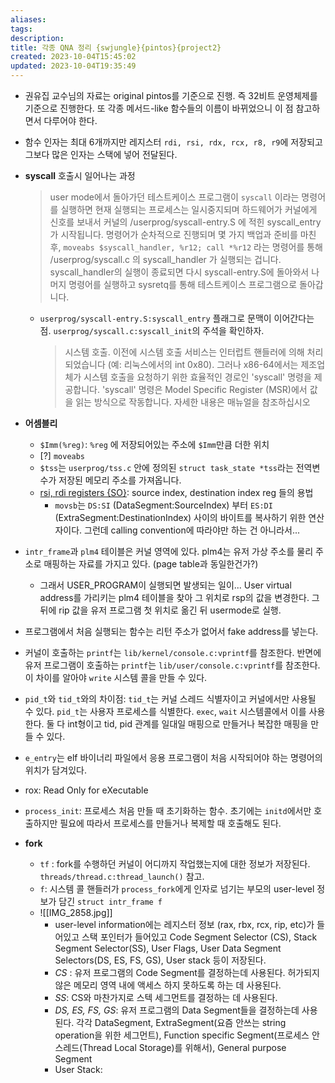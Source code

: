 ```yaml
---
aliases: 
tags: 
description:
title: 각종 QNA 정리 {swjungle}{pintos}{project2}
created: 2023-10-04T15:45:02
updated: 2023-10-04T19:35:49
---
```

- 권유집 교수님의 자료는 original pintos를 기준으로 진행. 즉 32비트 운영체제를 기준으로 진행한다. 또 각종 메서드-like 함수들의 이름이 바뀌었으니 이 점 참고하면서 다루어야 한다.
- 함수 인자는 최대 6개까지만 레지스터 `rdi, rsi, rdx, rcx, r8, r9`에 저장되고 그보다 많은 인자는 스택에 넣어 전달된다.

- **syscall** 호출시 일어나는 과정

	> user mode에서 돌아가던 테스트케이스 프로그램이 `syscall` 이라는 명령어를 실행하면 현재 실행되는 프로세스는 일시중지되며 하드웨어가 커널에게 신호를 보내서 커널의 /userprog/syscall-entry.S 에 적힌 syscall_entry가 시작됩니다. 명령어가 순차적으로 진행되며 몇 가지 백업과 준비를 마친 후, `moveabs $syscall_handler, %r12; call *%r12` 라는 명령어를 통해 /userprog/syscall.c 의 syscall_handler 가 실행되는 겁니다. syscall_handler의 실행이 종료되면 다시 syscall-entry.S에 돌아와서 나머지 명령어를 실행하고 sysretq를 통해 테스트케이스 프로그램으로 돌아갑니다.

	- `userprog/syscall-entry.S:syscall_entry` 플래그로 문맥이 이어간다는 점. `userprog/syscall.c:syscall_init`의 주석을 확인하자.

		> 시스템 호출. 이전에 시스템 호출 서비스는 인터럽트 핸들러에 의해 처리되었습니다 (예: 리눅스에서의 int 0x80). 그러나 x86-64에서는 제조업체가 시스템 호출을 요청하기 위한 효율적인 경로인 'syscall' 명령을 제공합니다. 'syscall' 명령은 Model Specific Register (MSR)에서 값을 읽는 방식으로 작동합니다. 자세한 내용은 매뉴얼을 참조하십시오

- **어셈블리**
	- `$Imm(%reg)`: `%reg` 에 저장되어있는 주소에 `$Imm`만큼 더한 위치
	- [?] `moveabs`
	- `$tss`는 `userprog/tss.c` 안에 정의된 `struct task_state *tss`라는 전역변수가 저장된 메모리 주소를 가져옵니다.
	- [rsi, rdi registers {SO}](https://stackoverflow.com/questions/23367624/intel-64-rsi-and-rdi-registers): source index, destination index reg 들의 용법
		- `movsb`는 `DS:SI` (DataSegment:SourceIndex) 부터 `ES:DI` (ExtraSegment:DestinationIndex) 사이의 바이트를 복사하기 위한 연산자이다. 그런데 calling convention에 따라야만 하는 건 아니라서...
 
- `intr_frame`과 `plm4` 테이블은 커널 영역에 있다. plm4는 유저 가상 주소를 물리 주소로 매핑하는 자료를 가지고 있다. (page table과 동일한건가?)
	- 그래서 USER_PROGRAM이 실행되면 발생되는 일이... User virtual address를 가리키는 plm4 테이블을 찾아 그 위치로 rsp의 값을 변경한다. 그 뒤에 rip 값을 유저 프로그램 첫 위치로 옮긴 뒤 usermode로 실행.
 
- 프로그램에서 처음 실행되는 함수는 리턴 주소가 없어서 fake address를 넣는다.
- 커널이 호출하는 `printf`는 `lib/kernel/console.c:vprintf`를 참조한다. 반면에 유저 프로그램이 호출하는 `printf`는 `lib/user/console.c:vprintf`를 참조한다. 이 차이를 알아야 `write` 시스템 콜을 만들 수 있다.
- `pid_t`와 `tid_t`와의 차이점: `tid_t`는 커널 스레드 식별자이고 커널에서만 사용될 수 있다. `pid_t`는 사용자 프로세스를 식별한다. `exec`, `wait` 시스템콜에서 이를 사용한다. 둘 다 int형이고 tid, pid 관계를 일대일 매핑으로 만들거나 복잡한 매핑을 만들 수 있다.
- `e_entry`는 elf 바이너리 파일에서 응용 프로그램이 처음 시작되어야 하는 명령어의 위치가 담겨있다.
- rox: Read Only for eXecutable
- `process_init`: 프로세스 처음 만들 때 초기화하는 함수. 초기에는 `initd`에서만 호출하지만 필요에 따라서 프로세스를 만들거나 복제할 때 호출해도 된다.

- **fork**
	- `tf` : fork를 수행하던 커널이 어디까지 작업했는지에 대한 정보가 저장된다. `threads/thread.c:thread_launch()` 참고.
	- `f`: 시스템 콜 핸들러가 `process_fork`에게 인자로 넘기는 부모의 user-level 정보가 담긴 `struct intr_frame f`
	- ![[IMG_2858.jpg]]
		- user-level information에는 레지스터 정보 (rax, rbx, rcx, rip, etc)가 들어있고 스택 포인터가 들어있고 Code Segment Selector (CS), Stack Segment Selector(SS), User Flags, User Data Segment Selectors(DS, ES, FS, GS), User stack 등이 저장된다.
		- *CS* : 유저 프로그램의 Code Segment를 결정하는데 사용된다. 허가되지 않은 메모리 영역 내에 액세스 하지 못하도록 하는 데 사용된다.
		- *SS*: CS와 마찬가지로 스텍 세그먼트를 결정하는 데 사용된다.
		- *DS, ES, FS, GS*: 유저 프로그램의 Data Segment들을 결정하는데 사용된다. 각각 DataSegment, ExtraSegment(요즘 안쓰는 string operation을 위한 세그먼트), Function specific Segment(프로세스 안 스레드(Thread Local Storage)를 위해서), General purpose Segment
		- User Stack: 
